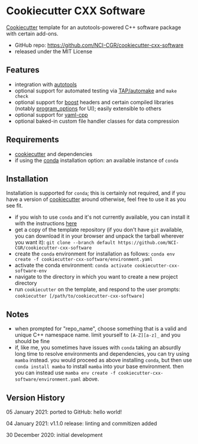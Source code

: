 # Cookiecutter CXX Software

[Cookiecutter](https://github.com/cookiecutter/cookiecutter) template for an autotools-powered C++ software package with certain add-ons.

 - GitHub repo: https://github.com/NCI-CGR/cookiecutter-cxx-software
 - released under the MIT License
 
## Features

   - integration with [autotools](https://www.gnu.org/software/automake/manual/html_node/Autotools-Introduction.html)
   - optional support for automated testing via [TAP/automake](https://www.gnu.org/software/automake/manual/html_node/Using-the-TAP-test-protocol.html) and `make check`
   - optional support for [boost](https://www.boost.org) headers and certain compiled libraries (notably [program_options](https://www.boost.org/doc/libs/1_75_0/doc/html/program_options.html) for UI); easily extensible to others
   - optional support for [yaml-cpp](https://github.com/jbeder/yaml-cpp)
   - optional baked-in custom file handler classes for data compression
 
## Requirements

   - [cookiecutter](https://github.com/cookiecutter/cookiecutter) and dependencies
   - if using the [conda](https://docs.conda.io/en/latest/) installation option: an available instance of `conda`
   
## Installation

Installation is supported for `conda`; this is certainly not required, and if you have a version of [cookiecutter](https://github.com/cookiecutter/cookiecutter) around otherwise, feel free to use it as you see fit.

  - if you wish to use `conda` and it's not currently available, you can install it with the instructions [here](https://docs.conda.io/en/latest/miniconda.html)
  - get a copy of the template repository (if you don't have `git` available, you can download it in your browser and unpack the tarball wherever you want it):
	 `git clone --branch default https://github.com/NCI-CGR/cookiecutter-cxx-software`
  - create the `conda` environment for installation as follows:
     `conda env create -f cookiecutter-cxx-software/environment.yaml`
  - activate the conda environment:
     `conda activate cookiecutter-cxx-software-env`
  - navigate to the directory in which you want to create a new project directory
  - run `cookiecutter` on the template, and respond to the user prompts:
	 `cookiecutter [/path/to/cookiecutter-cxx-software]`

## Notes
  - when prompted for "repo_name", choose something that is a valid and unique C++ namespace name. limit yourself to `[A-Z][a-z]_` and you should be fine
  - if, like me, you sometimes have issues with `conda` taking an absurdly long time to resolve environments and dependencies, you can try using `mamba` instead. you would proceed as above installing `conda`, but then use `conda install mamba` to install `mamba` into your base environment. then you can instead use `mamba env create -f cookiecutter-cxx-software/environment.yaml` above.

## Version History

05 January 2021: ported to GitHub: hello world!

04 January 2021: v1.1.0 release: linting and commitizen added

30 December 2020: initial development
